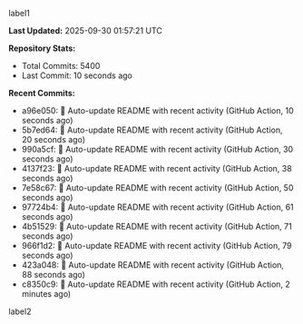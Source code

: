 
label1 
<!-- ACTIVITY_START -->
**Last Updated:** 2025-09-30 01:57:21 UTC

**Repository Stats:**
- Total Commits: 5400
- Last Commit: 10 seconds ago

**Recent Commits:**
- a96e050: 🤖 Auto-update README with recent activity (GitHub Action, 10 seconds ago)
- 5b7ed64: 🤖 Auto-update README with recent activity (GitHub Action, 20 seconds ago)
- 990a5cf: 🤖 Auto-update README with recent activity (GitHub Action, 30 seconds ago)
- 4137f23: 🤖 Auto-update README with recent activity (GitHub Action, 38 seconds ago)
- 7e58c67: 🤖 Auto-update README with recent activity (GitHub Action, 50 seconds ago)
- 97724b4: 🤖 Auto-update README with recent activity (GitHub Action, 61 seconds ago)
- 4b51529: 🤖 Auto-update README with recent activity (GitHub Action, 71 seconds ago)
- 966f1d2: 🤖 Auto-update README with recent activity (GitHub Action, 79 seconds ago)
- 423a048: 🤖 Auto-update README with recent activity (GitHub Action, 88 seconds ago)
- c8350c9: 🤖 Auto-update README with recent activity (GitHub Action, 2 minutes ago)
<!-- ACTIVITY_END -->

label2
